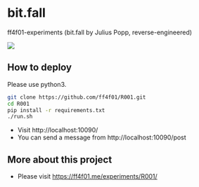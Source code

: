 # bit.fall
ff4f01-experiments (bit.fall by Julius Popp, reverse-engineered)

![](https://user-images.githubusercontent.com/8598722/90392427-cec09f80-e0c9-11ea-8571-a8054bcddbf7.png)

## How to deploy

Please use python3.

```sh
git clone https://github.com/ff4f01/R001.git
cd R001
pip install -r requirements.txt
./run.sh
```

* Visit http://localhost:10090/
* You can send a message from http://localhost:10090/post

## More about this project

* Please visit https://ff4f01.me/experiments/R001/
